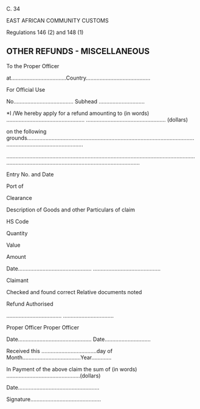 C. 34

EAST AFRICAN COMMUNITY                                                                                                                                          CUSTOMS

Regulations 146 (2) and 148 (1)

## OTHER REFUNDS - MISCELLANEOUS

To the Proper Officer

at………………………………Country……………………………………

For Official Use

No………………………………… Subhead …………………………

*I /We hereby apply for a refund amounting to (in words) …………………………………………… …………………….……………………… (dollars)

on the following grounds……………………………………………………………………………………….……………………….………………………….

…………………………………………………………………………………………………………………………………………………………………………………………

Entry No. and Date

Port of

Clearance

Description of Goods and other Particulars of claim

HS Code

Quantity

Value

Amount

Date…………………………………………                                                                                                                                       ……………..………………………

Claimant

Checked and found correct                                                                                                                                                  Relative documents noted

Refund Authorised

………………………………                                                                                                                                                  ……………………………

Proper Officer                                                                                                                                                                              Proper Officer

Date…………………………………………                                                                                                                         Date…………………………

Received this ………………………………day of Month………………………………..Year………….

In Payment of the above claim the sum of (in words) …………………………………………(dollars)

Date……….…………………………………….

Signature……………………………………….